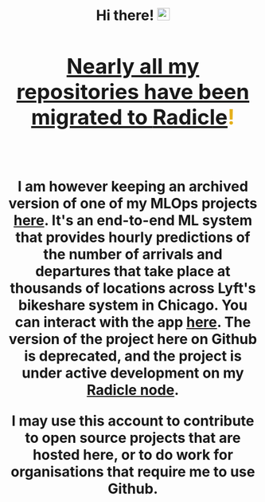 <h1 align="center">Hi there! <img src="https://media.giphy.com/media/hvRJCLFzcasrR4ia7z/giphy.gif" width="25px"> <a href="https://nogithub.codeberg.page">
</br>

<h2 style="color: #e5b01c" align="center">Nearly all my repositories have been migrated to <a href="https://app.radicle.xyz/nodes/kobina.seednode.xyz">Radicle</a>!</h2>
</br>

I am however keeping an archived version of one of my MLOps projects [here](https://github.com/kobinabrandon/Hourly-Divvy-Trip-Predictor). It's an end-to-end ML system that provides hourly predictions of the number of arrivals and departures that take place at thousands of locations across Lyft's bikeshare system in Chicago. You can interact with the app [here](https://melodious-wisdom-production-2431.up.railway.app/). The version of the project here on Github is deprecated, and the project is under active development on my [Radicle node](https://app.radicle.xyz/nodes/kobina.seednode.xyz/rad:zVhC4MGvgB8YMjvBuBNoQsSGtac6).

I may use this account to contribute to open source projects that are hosted here, or to do work for organisations that require me to use Github. 
